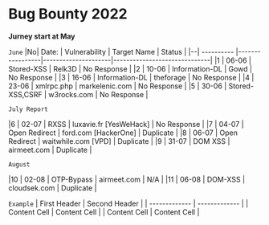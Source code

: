 #   Bug Bounty 2022

**Jurney start at May**

 `June`
|No|    Date: 	|	 Vulnerability 		|		 Target Name  	    	|	     	Status                |
|--| ---------- |-----------------|---------------------|------------------------------|
|1 |  06-06   |    Stored-XSS			  |			Relk3D		         	|	      No Response            |
|2 |  10-06	  |    Information-DL	| 			Gowd		       	   |   	   	No Response           |
|3 |  16-06	  |   Information-DL		| 		  theforage			   |          No Response          |
|4 |  23-06   |  xmlrpc.php 			   | 		markelenic.com 		| 	    	No Response             |
|5 |  30-06 	 |   Stored-XSS,CSRF	| 		w3rocks.com 		   | 		       No Response          |

   `July Report`

|6 |  02-07   |   RXSS  				|    luxavie.fr [YesWeHack] |      No Response       |
|7 |  04-07   |  Open Redirect   |    ford.com	[HackerOne]	|     Duplicate          |
|8 |  06-07	 | Open Redirect 		| 	waitwhile.com [VPD]		| 	  Duplicate            |
|9 |  31-07  |    DOM XSS      |   airmeet.com            |     Duplicate            |

`August`
   
|10 |  02-08    |    OTP-Bypass    |    airmeet.com          |     N/A                |
|11 |  06-08    |   DOM-XSS       |    cloudsek.com         | Duplicate                |



`Example`
| First Header  | Second Header |
| ------------- | ------------- |
| Content Cell  | Content Cell  |
| Content Cell  | Content Cell  |
